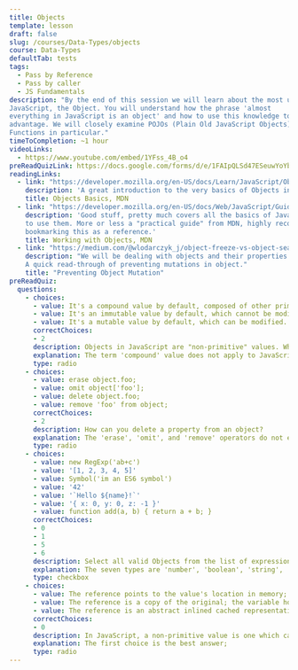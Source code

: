 ```yaml
---
title: Objects
template: lesson
draft: false
slug: /courses/Data-Types/objects
course: Data-Types
defaultTab: tests
tags:
  - Pass by Reference
  - Pass by caller
  - JS Fundamentals
description: "By the end of this session we will learn about the most useful data type in
JavaScript, the Object. You will understand how the phrase 'almost
everything in JavaScript is an object' and how to use this knowledge to your
advantage. We will closely examine POJOs (Plain Old JavaScript Objects) and
Functions in particular."
timeToCompletion: ~1 hour
videoLinks: 
  - https://www.youtube.com/embed/1YFss_4B_o4
preReadQuizLink: https://docs.google.com/forms/d/e/1FAIpQLSd47ESeuwYoYbc_R-i33ilaPwoEY7D5OMUUOVUwk1hiLvZ3mQ/viewform
readingLinks: 
  - link: "https://developer.mozilla.org/en-US/docs/Learn/JavaScript/Objects/Basics"
    description: 'A great introduction to the very basics of Objects in JavaScript from MDN.'
    title: Objects Basics, MDN
  - link: "https://developer.mozilla.org/en-US/docs/Web/JavaScript/Guide/Working_with_Objects"
    description: 'Good stuff, pretty much covers all the basics of JavaScript objects and how
    to use them. More or less a "practical guide" from MDN, highly recommend
    bookmarking this as a reference.'
    title: Working with Objects, MDN
  - link: "https://medium.com/@wlodarczyk_j/object-freeze-vs-object-seal-ba6d7553a436"
    description: "We will be dealing with objects and their properties throughout the session.
    A quick read-through of preventing mutations in object."
    title: "Preventing Object Mutation"
preReadQuiz:
  questions: 
    - choices:
      - value: It's a compound value by default, composed of other primitives.
      - value: It's an immutable value by default, which cannot be modified.
      - value: It's a mutable value by default, which can be modified.
      correctChoices: 
      - 2
      description: Objects in JavaScript are "non-primitive" values. What does that mean?
      explanation: The term 'compound' value does not apply to JavaScript. Objects are not immutable by default, and can be modified.
      type: radio
    - choices:
      - value: erase object.foo;
      - value: omit object['foo'];
      - value: delete object.foo;
      - value: remove 'foo' from object;
      correctChoices: 
      - 2
      description: How can you delete a property from an object?
      explanation: The 'erase', 'omit', and 'remove' operators do not exist in JavaScript
      type: radio
    - choices:
      - value: new RegExp('ab+c')
      - value: '[1, 2, 3, 4, 5]'
      - value: Symbol('im an ES6 symbol')
      - value: '42'
      - value: '`Hello ${name}!`'
      - value: '{ x: 0, y: 0, z: -1 }'
      - value: function add(a, b) { return a + b; }
      correctChoices: 
      - 0
      - 1
      - 5
      - 6
      description: Select all valid Objects from the list of expressions below.
      explanation: The seven types are 'number', 'boolean', 'string', 'function', 'object', 'Symbol', and 'undefined'.
      type: checkbox
    - choices:
      - value: The reference points to the value's location in memory; the variable doesn't contain the value.
      - value: The reference is a copy of the original; the variable holds a copy of the value.
      - value: The reference is an abstract inlined cached representation of the original non-primitive.
      correctChoices: 
      - 0
      description: In JavaScript, a non-primitive value is one which can be mutated or modified. When a non-primitive value is assigned to a variable, it is said to be a "reference" to the value. What does a "reference" mean?
      explanation: The first choice is the best answer;
      type: radio   
---
```

